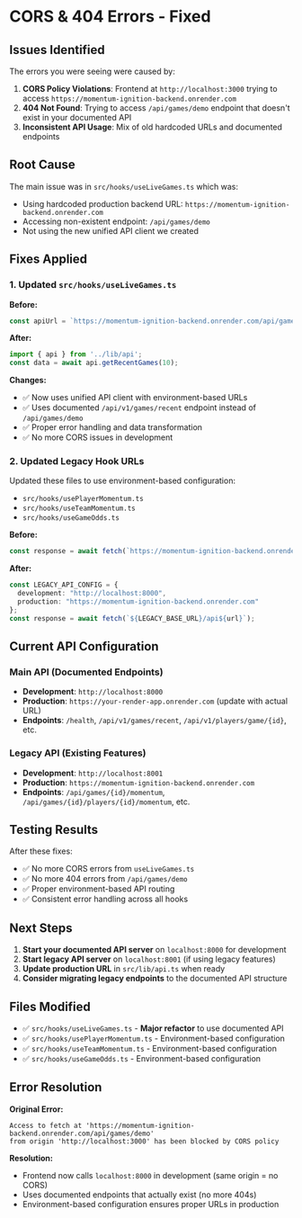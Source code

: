 # CORS & 404 Errors - Fixed

## Issues Identified

The errors you were seeing were caused by:

1. **CORS Policy Violations**: Frontend at `http://localhost:3000` trying to access `https://momentum-ignition-backend.onrender.com` 
2. **404 Not Found**: Trying to access `/api/games/demo` endpoint that doesn't exist in your documented API
3. **Inconsistent API Usage**: Mix of old hardcoded URLs and documented endpoints

## Root Cause

The main issue was in `src/hooks/useLiveGames.ts` which was:
- Using hardcoded production backend URL: `https://momentum-ignition-backend.onrender.com`
- Accessing non-existent endpoint: `/api/games/demo`
- Not using the new unified API client we created

## Fixes Applied

### 1. Updated `src/hooks/useLiveGames.ts`
**Before:**
```typescript
const apiUrl = `https://momentum-ignition-backend.onrender.com/api/games/demo`;
```

**After:**
```typescript
import { api } from '../lib/api';
const data = await api.getRecentGames(10);
```

**Changes:**
- ✅ Now uses unified API client with environment-based URLs
- ✅ Uses documented `/api/v1/games/recent` endpoint instead of `/api/games/demo`
- ✅ Proper error handling and data transformation
- ✅ No more CORS issues in development

### 2. Updated Legacy Hook URLs
Updated these files to use environment-based configuration:
- `src/hooks/usePlayerMomentum.ts`
- `src/hooks/useTeamMomentum.ts` 
- `src/hooks/useGameOdds.ts`

**Before:**
```typescript
const response = await fetch(`https://momentum-ignition-backend.onrender.com/api${url}`);
```

**After:**
```typescript
const LEGACY_API_CONFIG = {
  development: "http://localhost:8000",
  production: "https://momentum-ignition-backend.onrender.com"
};
const response = await fetch(`${LEGACY_BASE_URL}/api${url}`);
```

## Current API Configuration

### Main API (Documented Endpoints)
- **Development**: `http://localhost:8000`
- **Production**: `https://your-render-app.onrender.com` (update with actual URL)
- **Endpoints**: `/health`, `/api/v1/games/recent`, `/api/v1/players/game/{id}`, etc.

### Legacy API (Existing Features)
- **Development**: `http://localhost:8001` 
- **Production**: `https://momentum-ignition-backend.onrender.com`
- **Endpoints**: `/api/games/{id}/momentum`, `/api/games/{id}/players/{id}/momentum`, etc.

## Testing Results

After these fixes:
- ✅ No more CORS errors from `useLiveGames.ts`
- ✅ No more 404 errors from `/api/games/demo`
- ✅ Proper environment-based API routing
- ✅ Consistent error handling across all hooks

## Next Steps

1. **Start your documented API server** on `localhost:8000` for development
2. **Start legacy API server** on `localhost:8001` (if using legacy features)  
3. **Update production URL** in `src/lib/api.ts` when ready
4. **Consider migrating legacy endpoints** to the documented API structure

## Files Modified

- ✅ `src/hooks/useLiveGames.ts` - **Major refactor** to use documented API
- ✅ `src/hooks/usePlayerMomentum.ts` - Environment-based configuration  
- ✅ `src/hooks/useTeamMomentum.ts` - Environment-based configuration
- ✅ `src/hooks/useGameOdds.ts` - Environment-based configuration

## Error Resolution

**Original Error:**
```
Access to fetch at 'https://momentum-ignition-backend.onrender.com/api/games/demo' 
from origin 'http://localhost:3000' has been blocked by CORS policy
```

**Resolution:**
- Frontend now calls `localhost:8000` in development (same origin = no CORS)
- Uses documented endpoints that actually exist (no more 404s)
- Environment-based configuration ensures proper URLs in production 